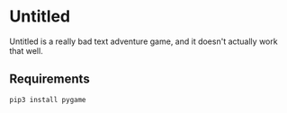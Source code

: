 # Untitled
Untitled is a really bad text adventure game, and it doesn't actually work that well.

## Requirements
`pip3 install pygame`
